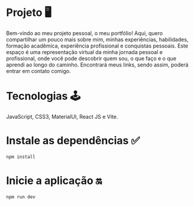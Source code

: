 # Projeto 🖥️

<p>
Bem-vindo ao meu projeto pessoal, o meu portfólio! Aqui, quero compartilhar um pouco mais sobre mim, minhas experiências, habilidades, formação acadêmica, experiência profissional e conquistas pessoais. Este espaço é uma representação virtual da minha jornada pessoal e profissional, onde você pode descobrir quem sou, o que faço e o que aprendi ao longo do caminho. Encontrará meus links, sendo assim, poderá entrar em contato comigo.
</p>

# Tecnologias 🕹️
<p>
JavaScript, CSS3, MaterialUI, React JS e Vite.
</p>



# Instale as dependências ✅
```bash
npm install
``` 

# Inicie a aplicação 🔛
```bash
npm run dev
```

